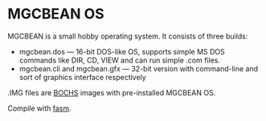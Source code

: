 MGCBEAN OS
==========

MGCBEAN is a small hobby operating system. It consists of three builds:

* mgcbean.dos &mdash; 16-bit DOS-like OS, supports simple MS DOS commands like DIR, CD, VIEW and can run simple .com files.
* mgcbean.cli and mgcbean.gfx &mdash; 32-bit version with command-line and sort of graphics interface respectively

.IMG files are [BOCHS](http://bochs.sourceforge.net/) images with pre-installed MGCBEAN OS.

Compile with [fasm](http://flatassembler.net/ "flat assembler").